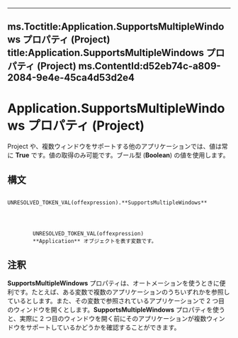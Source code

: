 

---
ms.Toctitle:Application.SupportsMultipleWindows プロパティ (Project)
title:Application.SupportsMultipleWindows プロパティ (Project)
ms.ContentId:d52eb74c-a809-2084-9e4e-45ca4d53d2e4
---
# Application.SupportsMultipleWindows プロパティ (Project)




Project や、複数ウィンドウをサポートする他のアプリケーションでは、値は常に **True** です。値の取得のみ可能です。ブール型 (**Boolean**) の値を使用します。

## 構文

            UNRESOLVED_TOKEN_VAL(offexpression).**SupportsMultipleWindows**




            UNRESOLVED_TOKEN_VAL(offexpression)
            **Application** オブジェクトを表す変数です。



## 注釈
**SupportsMultipleWindows** プロパティは、オートメーションを使うときに便利です。たとえば、ある変数で複数のアプリケーションのうちいずれかを参照しているとします。また、その変数で参照されているアプリケーションで 2 つ目のウィンドウを開くとします。**SupportsMultipleWindows** プロパティを使うと、実際に 2 つ目のウィンドウを開く前にそのアプリケーションが複数ウィンドウをサポートしているかどうかを確認することができます。




